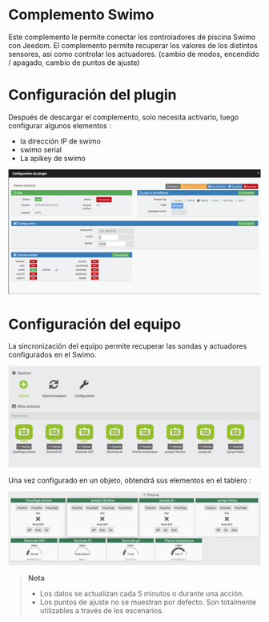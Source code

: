 # Complemento Swimo

Este complemento le permite conectar los controladores de piscina Swimo con Jeedom.
El complemento permite recuperar los valores de los distintos sensores, así como controlar los actuadores. (cambio de modos, encendido / apagado, cambio de puntos de ajuste)

# Configuración del plugin

Después de descargar el complemento, solo necesita activarlo, luego configurar algunos elementos :

- la dirección IP de swimo
- swimo serial
- La apikey de swimo

![swimo](../images/swimo1.png)

# Configuración del equipo

La sincronización del equipo permite recuperar las sondas y actuadores configurados en el Swimo.

![swimo2](../images/swimo2.png)

Una vez configurado en un objeto, obtendrá sus elementos en el tablero :

![swimo3](../images/swimo3.png)

> **Nota**
>
> - Los datos se actualizan cada 5 minutos o durante una acción.
> - Los puntos de ajuste no se muestran por defecto.
> Son totalmente utilizables a través de los escenarios.
